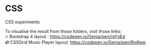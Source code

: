 # CSS
CSS experiments

To visualise the result from those folders, visit those links: </br>
:fire: Bootstrap 4 layout : https://codepen.io/Genia/pen/rpYxEd </br>
:cd: CSSGrid Music Player layout: https://codepen.io/Genia/pen/RxjKwp
